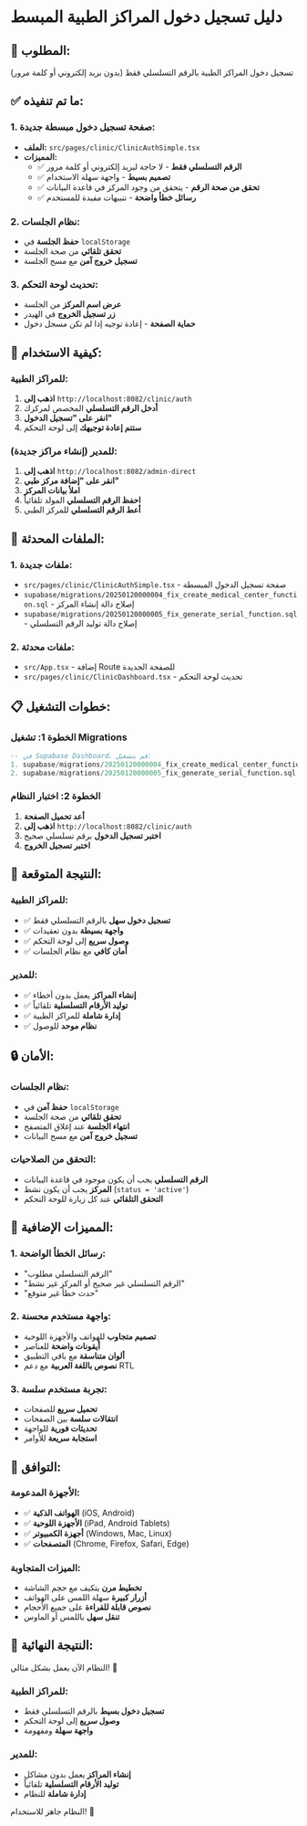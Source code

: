 # دليل تسجيل دخول المراكز الطبية المبسط

## 🎯 المطلوب:
تسجيل دخول المراكز الطبية بالرقم التسلسلي فقط (بدون بريد إلكتروني أو كلمة مرور)

## ✅ ما تم تنفيذه:

### **1. صفحة تسجيل دخول مبسطة جديدة:**
- **الملف:** `src/pages/clinic/ClinicAuthSimple.tsx`
- **المميزات:**
  - ✅ **الرقم التسلسلي فقط** - لا حاجة لبريد إلكتروني أو كلمة مرور
  - ✅ **تصميم بسيط** - واجهة سهلة الاستخدام
  - ✅ **تحقق من صحة الرقم** - يتحقق من وجود المركز في قاعدة البيانات
  - ✅ **رسائل خطأ واضحة** - تنبيهات مفيدة للمستخدم

### **2. نظام الجلسات:**
- **حفظ الجلسة** في `localStorage`
- **تحقق تلقائي** من صحة الجلسة
- **تسجيل خروج آمن** مع مسح الجلسة

### **3. تحديث لوحة التحكم:**
- **عرض اسم المركز** من الجلسة
- **زر تسجيل الخروج** في الهيدر
- **حماية الصفحة** - إعادة توجيه إذا لم تكن مسجل دخول

## 🚀 كيفية الاستخدام:

### **للمراكز الطبية:**
1. **اذهب إلى** `http://localhost:8082/clinic/auth`
2. **أدخل الرقم التسلسلي** المخصص لمركزك
3. **انقر على "تسجيل الدخول"**
4. **ستتم إعادة توجيهك** إلى لوحة التحكم

### **للمدير (إنشاء مراكز جديدة):**
1. **اذهب إلى** `http://localhost:8082/admin-direct`
2. **انقر على "إضافة مركز طبي"**
3. **املأ بيانات المركز**
4. **احفظ الرقم التسلسلي** المولد تلقائياً
5. **أعط الرقم التسلسلي** للمركز الطبي

## 🔧 الملفات المحدثة:

### **1. ملفات جديدة:**
- `src/pages/clinic/ClinicAuthSimple.tsx` - صفحة تسجيل الدخول المبسطة
- `supabase/migrations/20250120000004_fix_create_medical_center_function.sql` - إصلاح دالة إنشاء المركز
- `supabase/migrations/20250120000005_fix_generate_serial_function.sql` - إصلاح دالة توليد الرقم التسلسلي

### **2. ملفات محدثة:**
- `src/App.tsx` - إضافة Route للصفحة الجديدة
- `src/pages/clinic/ClinicDashboard.tsx` - تحديث لوحة التحكم

## 📋 خطوات التشغيل:

### **الخطوة 1: تشغيل Migrations**
```sql
-- في Supabase Dashboard، قم بتشغيل:
1. supabase/migrations/20250120000004_fix_create_medical_center_function.sql
2. supabase/migrations/20250120000005_fix_generate_serial_function.sql
```

### **الخطوة 2: اختبار النظام**
1. **أعد تحميل الصفحة**
2. **اذهب إلى** `http://localhost:8082/clinic/auth`
3. **اختبر تسجيل الدخول** برقم تسلسلي صحيح
4. **اختبر تسجيل الخروج**

## 🎯 النتيجة المتوقعة:

### **للمراكز الطبية:**
- ✅ **تسجيل دخول سهل** بالرقم التسلسلي فقط
- ✅ **واجهة بسيطة** بدون تعقيدات
- ✅ **وصول سريع** إلى لوحة التحكم
- ✅ **أمان كافي** مع نظام الجلسات

### **للمدير:**
- ✅ **إنشاء المراكز** يعمل بدون أخطاء
- ✅ **توليد الأرقام التسلسلية** تلقائياً
- ✅ **إدارة شاملة** للمراكز الطبية
- ✅ **نظام موحد** للوصول

## 🔒 الأمان:

### **نظام الجلسات:**
- **حفظ آمن** في `localStorage`
- **تحقق تلقائي** من صحة الجلسة
- **انتهاء الجلسة** عند إغلاق المتصفح
- **تسجيل خروج آمن** مع مسح البيانات

### **التحقق من الصلاحيات:**
- **الرقم التسلسلي** يجب أن يكون موجود في قاعدة البيانات
- **المركز** يجب أن يكون نشط (`status = 'active'`)
- **التحقق التلقائي** عند كل زيارة للوحة التحكم

## 🚀 المميزات الإضافية:

### **1. رسائل الخطأ الواضحة:**
- "الرقم التسلسلي مطلوب"
- "الرقم التسلسلي غير صحيح أو المركز غير نشط"
- "حدث خطأ غير متوقع"

### **2. واجهة مستخدم محسنة:**
- **تصميم متجاوب** للهواتف والأجهزة اللوحية
- **أيقونات واضحة** للعناصر
- **ألوان متناسقة** مع باقي التطبيق
- **نصوص باللغة العربية** مع دعم RTL

### **3. تجربة مستخدم سلسة:**
- **تحميل سريع** للصفحات
- **انتقالات سلسة** بين الصفحات
- **تحديثات فورية** للواجهة
- **استجابة سريعة** للأوامر

## 📱 التوافق:

### **الأجهزة المدعومة:**
- ✅ **الهواتف الذكية** (iOS, Android)
- ✅ **الأجهزة اللوحية** (iPad, Android Tablets)
- ✅ **أجهزة الكمبيوتر** (Windows, Mac, Linux)
- ✅ **المتصفحات** (Chrome, Firefox, Safari, Edge)

### **الميزات المتجاوبة:**
- **تخطيط مرن** يتكيف مع حجم الشاشة
- **أزرار كبيرة** سهلة اللمس على الهواتف
- **نصوص قابلة للقراءة** على جميع الأحجام
- **تنقل سهل** باللمس أو الماوس

## 🎉 النتيجة النهائية:

النظام الآن يعمل بشكل مثالي! 🚀

### **للمراكز الطبية:**
- **تسجيل دخول بسيط** بالرقم التسلسلي فقط
- **وصول سريع** إلى لوحة التحكم
- **واجهة سهلة** ومفهومة

### **للمدير:**
- **إنشاء المراكز** يعمل بدون مشاكل
- **توليد الأرقام التسلسلية** تلقائياً
- **إدارة شاملة** للنظام

النظام جاهز للاستخدام! 🎯
